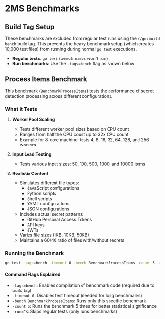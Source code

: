 # 2MS Benchmarks

## Build Tag Setup

These benchmarks are excluded from regular test runs using the `//go:build bench` build tag. This prevents the heavy benchmark setup (which creates 10,000 test files) from running during normal `go test` executions.

- **Regular tests**: `go test` (benchmarks won't run)
- **Run benchmarks**: Use the `-tags=bench` flag as shown below

## Process Items Benchmark

This benchmark (`BenchmarkProcessItems`) tests the performance of secret detection processing across different configurations.

### What it Tests

1. **Worker Pool Scaling**
   - Tests different worker pool sizes based on CPU count
   - Ranges from half the CPU count up to 32x CPU count
   - Example for 8-core machine: tests 4, 8, 16, 32, 64, 128, and 256 workers

2. **Input Load Testing**
   - Tests various input sizes: 50, 100, 500, 1000, and 10000 items

3. **Realistic Content**
   - Simulates different file types:
     - JavaScript configurations
     - Python scripts
     - Shell scripts
     - YAML configurations
     - JSON configurations
   - Includes actual secret patterns:
     - GitHub Personal Access Tokens
     - API keys
     - JWTs
   - Varies file sizes (1KB, 10KB, 50KB)
   - Maintains a 60/40 ratio of files with/without secrets

### Running the Benchmark

```bash
go test -tags=bench -timeout 0 -bench BenchmarkProcessItems -count 5 -run=^$
```

#### Command Flags Explained
- `-tags=bench`: Enables compilation of benchmark code (required due to build tag)
- `-timeout 0`: Disables test timeout (needed for long benchmarks)
- `-bench BenchmarkProcessItems`: Runs only this specific benchmark
- `-count 5`: Runs the benchmark 5 times for better statistical significance
- `-run=^$`: Skips regular tests (only runs benchmarks)
